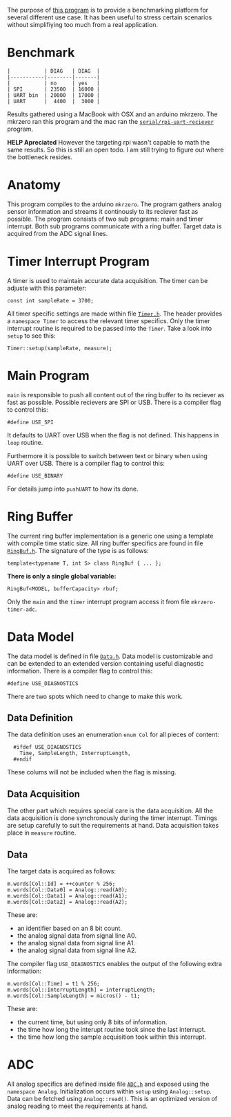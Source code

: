 The purpose of [this program](./mkrzero-timer-adc.ino) is to provide a benchmarking platform for several different use case.
It has been useful to stress certain scenarios without simplifiying too much from a real application.

# Benchmark
```
|           | DIAG   | DIAG  |
|-----------|--------|-------|
|           | no     | yes   |
| SPI       | 23500  | 16000 |
| UART bin  | 20000  | 17000 |
| UART      |  4400  |  3000 |
```
Results gathered using a MacBook with OSX and an arduino mkrzero.
The mkrzero ran this program and the mac ran the [`serial/rpi-uart-reciever`](../../serial/rpi-uart-reciever/README.md) program.

**HELP Apreciated**
However the targeting rpi wasn't capable to math the same results.
So this is still an open todo.
I am still trying to figure out where the bottleneck resides.

# Anatomy
This program compiles to the arduino `mkrzero`.
The program gathers analog sensor information and streams it continously to its reciever fast as possible.
The program consists of two sub programs: main and timer interrupt.
Both sub programs communicate with a ring buffer.
Target data is acquired from the ADC signal lines.


# Timer Interrupt Program
A timer is used to maintain accurate data acquisition.
The timer can be adjuste with this parameter:
```
const int sampleRate = 3700;
```
All timer specific settings are made within file [`Timer.h`](./Timer.h).
The header provides a `namespace Timer` to access the relevant timer specifics.
Only the timer interrupt routine is required to be passed into the `Timer`.
Take a look into `setup` to see this:
```
Timer::setup(sampleRate, measure);
```


# Main Program
`main` is responsible to push all content out of the ring buffer to its reciever as fast as possible.
Possible recievers are SPI or USB.
There is a compiler flag to control this:
```
#define USE_SPI
```
It defaults to UART over USB when the flag is not defined.
This happens in `loop` routine.

Furthermore it is possible to switch between text or binary when using UART over USB.
There is a compiler flag to control this:
```
#define USE_BINARY
```
For details jump into `pushUART` to how its done.


# Ring Buffer
The current ring buffer implementation is a generic one using a template with compile time static size.
All ring buffer specifics are found in file [`RingBuf.h`](./RingBuf.h).
The signature of the type is as follows:
```
template<typename T, int S> class RingBuf { ... };
```
**There is only a single global variable:**
```
RingBuf<MODEL, bufferCapacity> rbuf;
```
Only the `main` and the `timer` interrupt program access it from file `mkrzero-timer-adc`.


# Data Model
The data model is defined in file [`Data.h`](./Data.h).
Data model is customizable and can be extended to an extended version containing useful diagnostic information.
There is a compiler flag to control this:
```
#define USE_DIAGNOSTICS
```
There are two spots which need to change to make this work.


## Data Definition
The data definition uses an enumeration `enum Col` for all pieces of content:
```
  #ifdef USE_DIAGNOSTICS
    Time, SampleLength, InterruptLength, 
  #endif
```
These colums will not be included when the flag is missing.


## Data Acquisition
The other part which requires special care is the data acquisition.
All the data acquisition is done synchronously during the timer interrupt.
Timings are setup carefully to suit the requirements at hand.
Data acquisition takes place in `measure` routine.


## Data
The target data is acquired as follows:
```
m.words[Col::Id] = ++counter % 256;
m.words[Col::Data0] = Analog::read(A0);
m.words[Col::Data1] = Analog::read(A1);
m.words[Col::Data2] = Analog::read(A2);
```
These are:
- an identifier based on an 8 bit count.
- the analog signal data from signal line A0.
- the analog signal data from signal line A1.
- the analog signal data from signal line A2.


The compiler flag `USE_DIAGNOSTICS` enables the output of the following extra information:
```
m.words[Col::Time] = t1 % 256;
m.words[Col::InterruptLength] = interruptLength;
m.words[Col::SampleLength] = micros() - t1;
```
These are:
- the current time, but using only 8 bits of information.
- the time how long the interupt routine took since the last interrupt.
- the time how long the sample acquisition took within this interrupt.


# ADC
All analog specifics are defined inside file [`ADC.h`](./ADC.h) and exposed using the `namespace Analog`.
Initialization occurs within `setup` using `Analog::setup`.
Data can be fetched using `Analog::read()`.
This is an optimized version of analog reading to meet the requirements at hand.
